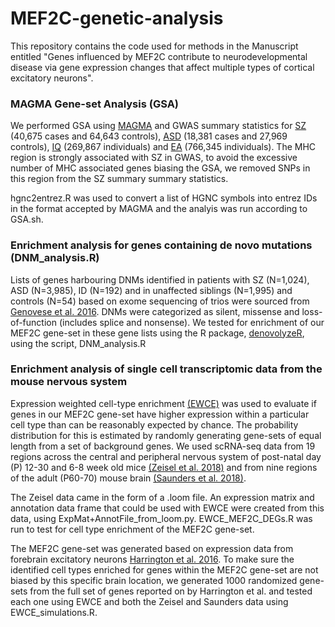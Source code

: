 # MEF2C-genetic-analysis

This repository contains the code used for methods in the Manuscript entitled "Genes influenced by MEF2C contribute to neurodevelopmental disease via gene expression changes that affect multiple types of cortical excitatory neurons".

### MAGMA Gene-set Analysis (GSA)

We performed GSA using [MAGMA](https://journals.plos.org/ploscompbiol/article?id=10.1371/journal.pcbi.1004219) and GWAS summary statistics for [SZ](https://www.nature.com/articles/s41588-018-0059-2) (40,675 cases and 64,643 controls), [ASD](https://www.nature.com/articles/s41588-019-0344-8) (18,381 cases and 27,969 controls), [IQ](https://www.nature.com/articles/s41588-018-0152-6) (269,867 individuals) and [EA](https://www.nature.com/articles/s41588-018-0147-3) (766,345 individuals). The MHC region is strongly associated with SZ in GWAS, to avoid the excessive number of MHC associated genes biasing the GSA, we removed SNPs in this region from the SZ summary summary statistics.

hgnc2entrez.R was used to convert a list of HGNC symbols into entrez IDs in the format accepted by MAGMA and the analyis was run according to GSA.sh.

### Enrichment analysis for genes containing de novo mutations (DNM_analysis.R)

Lists of genes harbouring DNMs identified in patients with SZ (N=1,024), ASD (N=3,985), ID (N=192) and in unaffected siblings (N=1,995) and controls (N=54) based on exome sequencing of trios were sourced from [Genovese et al. 2016](https://www.nature.com/articles/nn.4402). DNMs were categorized as silent, missense and loss-of-function (includes splice and nonsense). We tested for enrichment of our MEF2C gene-set in these gene lists using the R package, [denovolyzeR](http://denovolyzer.org/), using the script, DNM_analysis.R 

### Enrichment analysis of single cell transcriptomic data from the mouse nervous system

Expression weighted cell-type enrichment [(EWCE)](https://github.com/NathanSkene/EWCE) was used to evaluate if genes in our MEF2C gene-set have higher expression within a particular cell type than can be reasonably expected by chance. The probability distribution for this is estimated by randomly generating gene-sets of equal length from a set of background genes. We used scRNA-seq data from 19 regions across the central and peripheral nervous system of post-natal day (P) 12-30 and 6-8 week old mice [(Zeisel et al. 2018)](https://pubmed.ncbi.nlm.nih.gov/30096314/) and from nine regions of the adult (P60-70) mouse brain [(Saunders et al. 2018)](https://pubmed.ncbi.nlm.nih.gov/30096299/).

The Zeisel data came in the form of a .loom file. An expression matrix and annotation data frame that could be used with EWCE were created from this data, using ExpMat+AnnotFile_from_loom.py. EWCE_MEF2C_DEGs.R was run to test for cell type enrichment of the MEF2C gene-set.

The MEF2C gene-set was generated based on expression data from forebrain excitatory neurons [Harrington et al. 2016](https://elifesciences.org/articles/20059). To make sure the identified cell types enriched for genes within the MEF2C gene-set are not biased by this specific brain location, we generated 1000 randomized gene-sets from the full set of genes reported on by Harrington et al. and tested each one using EWCE and both the Zeisel and Saunders data using EWCE_simulations.R.

